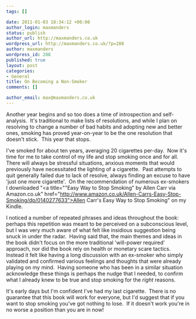 ```yaml
--- 
tags: []

date: 2011-01-03 18:34:12 +00:00
author_login: maxmanders
status: publish
author_url: http://maxmanders.co.uk
wordpress_url: http://maxmanders.co.uk/?p=288
author: maxmanders
wordpress_id: 288
published: true
layout: post
categories: 
- General
title: On Becoming a Non-Smoker
comments: []

author_email: max@maxmanders.co.uk
---
```

Another year begins and so too does a time of introspection and self-analysis.&nbsp; It's traditional to make lists of resolutions, and while I plan on resolving to change a number of bad habits and adopting new and better ones, smoking has proved year-on-year to be the one resolution that doesn't stick.&nbsp; This year that stops.

I've smoked for about ten years, averaging 20 cigarettes per-day.&nbsp; Now it's time for me to take control of my life and stop smoking once and for all.&nbsp; There will always be stressful situations, anxious moments that would previously have necessitated the lighting of a cigarette.&nbsp; Past attempts to quit generally failed due to lack of resolve, always finding an excuse to have 'just one more cigarette'.&nbsp; On the recommendation of numerous ex-smokers I downloaded "<a title=""Easy Way to Stop Smoking" by Allen Carr via Amazon.co.uk" href="http://www.amazon.co.uk/Allen-Carrs-Easy-Stop-Smoking/dp/0140277633">Allen Carr's Easy Way to Stop Smoking</a>" on my Kindle.

I noticed a number of repeated phrases and ideas throughout the book: perhaps this repetition was meant to be perceived on a subconscious level, but I was very much aware of what felt like insidious suggestion being snuck in under the radar.&nbsp; Having said that, the main themes and ideas in the book didn't focus on the more traditional 'will-power required' approach, nor did the book rely on health or monetary scare tactics.&nbsp; Instead it felt like having a long discussion with an ex-smoker who simply validated and confirmed various feelings and thoughts that were already playing on my mind.&nbsp; Having someone who has been in a similar situation acknowledge these things is perhaps the nudge that I needed, to confirm what I already knew to be true and stop smoking for the <em>right</em> reasons.

It's early days but I'm confident I've had my last cigarette.&nbsp; There is no guarantee that this book will work for everyone, but I'd suggest that if you want to stop smoking you've got nothing to lose.&nbsp; If it doesn't work you're in no worse a position than you are in now!
